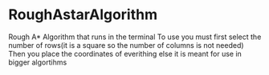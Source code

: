 # RoughAstarAlgorithm
Rough A* Algorithm that runs in the terminal
To use you must first select the number of rows(it is a square so the number of columns is not needed)
Then you place the coordinates of everithing else
it is meant for use in bigger algortihms
